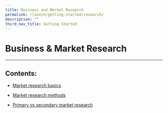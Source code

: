 ```yaml
---
title: Business and Market Research
permalink: /launch/getting-started/research/
description: ""
third_nav_title: Getting Started
---
```

# Business &amp; Market Research 
---

## Contents:

* [Market research basics](/launch/getting-started/research/basics)
* [Market research methods](/launch/getting-started/research/methods)

* [Primary vs secondary market research](/launch/getting-started/research/primary-vs-secondary-research)